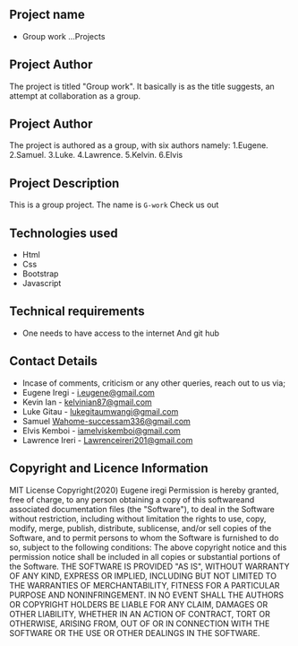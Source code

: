 ## Project name
- Group work ...Projects

## Project Author

The project is titled "Group work". It basically is as the title suggests, an attempt at collaboration as a group.

## Project Author
The project is authored as a group, with six authors namely:
1.Eugene.
2.Samuel.
3.Luke.
4.Lawrence.
5.Kelvin.
6.Elvis
## Project Description

This is a group project. The name is ```G-work``` Check us out
## Technologies used
- Html 
- Css
- Bootstrap
- Javascript

## Technical requirements
- One needs to have access to the internet And git hub

## Contact Details

- Incase of comments, criticism or any other queries, reach out to us via;
- Eugene Iregi - i.eugene@gmail.com
- Kevin Ian - kelvinian87@gmail.com
- Luke Gitau - lukegitaumwangi@gmail.com
- Samuel Wahome-successam336@gmail.com
- Elvis Kemboi - iamelviskemboi@gmail.com
- Lawrence Ireri - Lawrenceireri201@gmail.com


## Copyright and Licence Information


MIT License Copyright(2020) Eugene iregi Permission is hereby granted, free of charge, to any person obtaining a copy of this softwareand associated documentation
files (the "Software"), to deal in the Software without restriction, including without limitation the rights to use, copy,
modify, merge, publish, distribute, sublicense, and/or sell copies of the Software, and to permit persons to whom the Software
is furnished to do so, subject to the following conditions: The above copyright notice and this permission notice shall be included in 
all copies or substantial portions of the Software. THE SOFTWARE IS PROVIDED "AS IS", WITHOUT WARRANTY OF ANY KIND, EXPRESS OR IMPLIED,
INCLUDING BUT NOT LIMITED TO THE WARRANTIES OF MERCHANTABILITY, FITNESS FOR A PARTICULAR PURPOSE AND NONINFRINGEMENT. IN NO EVENT SHALL THE
AUTHORS OR COPYRIGHT HOLDERS BE LIABLE FOR ANY CLAIM, DAMAGES OR OTHER LIABILITY, WHETHER IN AN ACTION OF CONTRACT, TORT OR OTHERWISE, ARISING
FROM, OUT OF OR IN CONNECTION WITH THE SOFTWARE OR THE USE OR OTHER DEALINGS IN THE SOFTWARE.